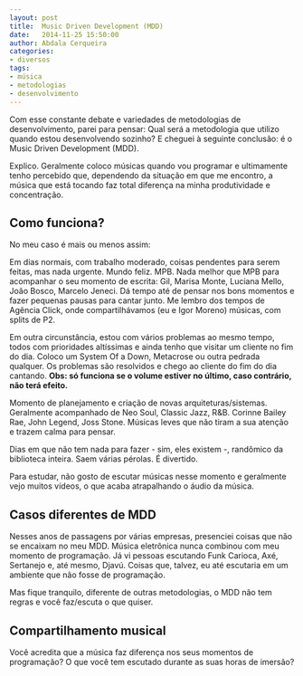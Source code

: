 ```yaml
---
layout: post
title:  Music Driven Development (MDD) 
date:   2014-11-25 15:50:00
author: Abdala Cerqueira
categories: 
- diversos
tags: 
- música
- metodologias
- desenvolvimento
---
```


Com esse constante debate e variedades de metodologias de desenvolvimento, parei para pensar: Qual será a metodologia que utilizo quando estou desenvolvendo sozinho? E cheguei à seguinte conclusão: é o Music Driven Development (MDD).

Explico. Geralmente coloco músicas quando vou programar e ultimamente tenho percebido que, dependendo da situação em que me encontro, a música que está tocando faz total diferença na minha produtividade e concentração. 

## Como funciona?

No meu caso é mais ou menos assim:

Em dias normais, com trabalho moderado, coisas pendentes para serem feitas, mas nada urgente. Mundo feliz. MPB. Nada melhor que MPB para acompanhar o seu momento de escrita: Gil, Marisa Monte, Luciana Mello, João Bosco, Marcelo Jeneci. Dá tempo até de pensar nos bons momentos e fazer pequenas pausas para cantar junto. Me lembro dos tempos de Agência Click, onde compartilhávamos (eu e Igor Moreno) músicas, com splits de P2.

Em outra circunstância, estou com vários problemas ao mesmo tempo, todos com prioridades altíssimas e ainda tenho que visitar um cliente no fim do dia. Coloco um System Of a Down, Metacrose ou outra pedrada qualquer. Os problemas são resolvidos e chego ao cliente do fim do dia cantando. **Obs: só funciona se o volume estiver no último, caso contrário, não terá efeito.**

Momento de planejamento e criação de novas arquiteturas/sistemas. Geralmente acompanhado de Neo Soul, Classic Jazz, R&B. Corinne Bailey Rae, John Legend, Joss Stone. Músicas leves que não tiram a sua atenção e trazem calma para pensar.

Dias em que não tem nada para fazer - sim, eles existem -, randômico da biblioteca inteira. Saem várias pérolas. É divertido.

Para estudar, não gosto de escutar músicas nesse momento e geralmente vejo muitos vídeos, o que acaba atrapalhando o áudio da música.

## Casos diferentes de MDD

Nesses anos de passagens por várias empresas, presenciei coisas que não se encaixam no meu MDD. Música eletrônica nunca combinou com meu momento de programação. Já vi pessoas escutando Funk Carioca, Axé, Sertanejo e, até mesmo, Djavú. Coisas que, talvez, eu até escutaria em um ambiente que não fosse de programação.

Mas fique tranquilo, diferente de outras metodologias, o MDD não tem regras e você faz/escuta o que quiser.

## Compartilhamento musical

Você acredita que a música faz diferença nos seus momentos de programação? O que você tem escutado durante as suas horas de imersão?
